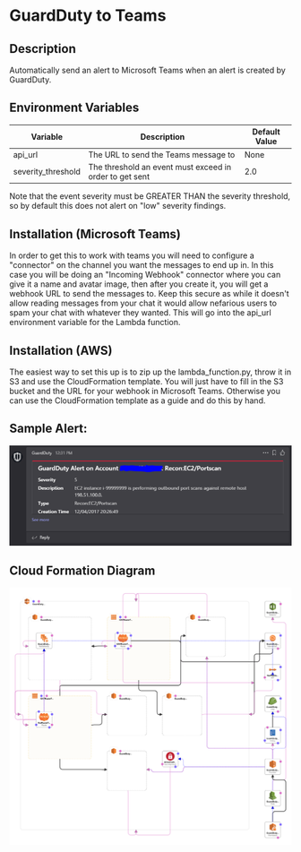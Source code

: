 # GuardDuty to Teams

## Description
Automatically send an alert to Microsoft Teams when an alert is created by GuardDuty.

## Environment Variables
| Variable | Description | Default Value |
| -------- | ----------- | ------------- |
| api_url | The URL to send the Teams message to | None |
| severity_threshold | The threshold an event must exceed in order to get sent | 2.0 |

Note that the event severity must be GREATER THAN the severity threshold, so by default this does not alert on "low" severity findings.

## Installation (Microsoft Teams)
In order to get this to work with teams you will need to configure a "connector" on the channel you want the messages to end up in.  In this case you will be doing an "Incoming Webhook" connector where you can give it a name and avatar image, then after you create it, you will get a webhook URL to send the messages to.  Keep this secure as while it doesn't allow reading messages from your chat it would allow nefarious users to spam your chat with whatever they wanted.  This will go into the api_url environment variable for the Lambda function.

## Installation (AWS)
The easiest way to set this up is to zip up the lambda_function.py, throw it in S3 and use the CloudFormation template.  You will just have to fill in the S3 bucket and the URL for your webhook in Microsoft Teams.  Otherwise you can use the CloudFormation template as a guide and do this by hand.

## Sample Alert:
![Sample Alert](alert.png)

## Cloud Formation Diagram
![CloudFormation](CloudFormation.png)